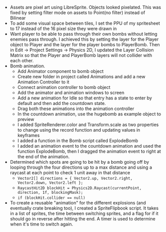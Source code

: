 - Assets are pixel art using LibreSprite.  Objects looked pixelated.  This was fixed by setting filter mode on assets to Point(no filter) instead of Bilinear
- To add some visual space between tiles, I set the PPU of my spritesheet to 17 instead of the 16 pixel size they were drawn in
- Want player to be able to pass through their own bombs without letting enemies pass through. I achieved this by setting the layer for the Player object to Player and the layer for the player bombs to PlayerBomb.  Then in Edit -> Project Settings -> Physics 2D, I updated the Layer Collision Matrix so that the Player and PlayerBomb layers will not collider with each other.
- Bomb animation.
	- Add Animator component to bomb object 
	- Create new folder in project called Animations and add a new Animation Controller to it
	- Connect animation controller to bomb object
	- Add the animator and animation windows to screen
	- Add a new animation for Idle so that entry has a state to enter by default and then add the countdown state.
	- Drag both these animations into the animation controller
	- In the countdown animation, use the hugebomb as example object to preview
	- I added SpriteRenderer.color and Transform.scale as two properties to change using the record function and updating values in keyframes
	- I added a function in the Bomb script called ExplodeBomb
	- I added an animation event to the countdown animation and used the function ExplodeBomb, then I dragged the animation event to right at the end of the animation.
- Determined which spots are going to be hit by a bomb going off by looping through the four directions up to a max distance and using a raycast at each point to check 1 unit away in that distance
	- `Vector2[] directions = { Vector2.up, Vector2.right, Vector2.down, Vector2.left };`
	- `RaycastHit2D blockHit = Physics2D.Raycast(currentPoint, direction, 1f, blockingMask);`
	- `if (blockHit.collider == null)`
-  To create a reusable "animation" for the different explosions (and eventually crate breaking too), I created a SpriteFlipbook script.  It takes in a list of sprites, the time between switching sprites, and a flag for if it should go in reverse after hitting the end.  A timer is used to determine when it's time to switch again.

	